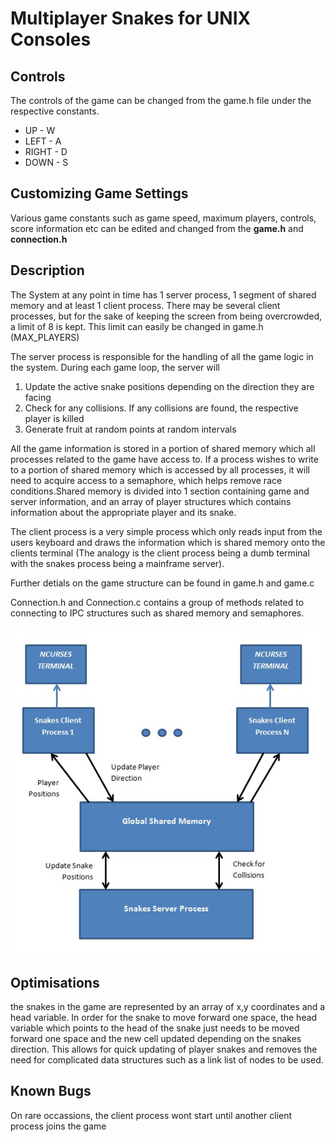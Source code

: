 Multiplayer Snakes for UNIX Consoles
====================================

Controls
-----------

The controls of the game can be changed from the game.h file
under the respective constants.

* UP    - W
* LEFT	- A
* RIGHT	- D
* DOWN	- S

Customizing Game Settings
-------------------------

Various game constants such as game speed, maximum players, controls, score information
etc can be edited and changed from the **game.h** and **connection.h**


Description
-----------

The System at any point in time has 1 server process, 1 segment of shared memory
and at least 1 client process. There may be several client processes, 
but for the sake of keeping the screen from being overcrowded, a limit of 8 is kept. 
This limit can easily be changed in game.h (MAX_PLAYERS)

The server process is responsible for the handling of all the game logic in the system.
During each game loop, the server will 

1. Update the active snake positions depending on the direction they are facing
2. Check for any collisions. If any collisions are found, the respective player is killed
3. Generate fruit at random points at random intervals

All the game information is stored in a portion of shared memory which all processes related
to the game have access to. If a process wishes to write to a portion of shared memory which is
accessed by all processes, it will need to acquire access to a semaphore, which helps remove
race conditions.Shared memory is divided into 1 section containing game and server information, and an
array of player structures which contains information about the appropriate player and its snake.

The client process is a very simple process which only reads input from the users keyboard
and draws the information which is shared memory onto the clients terminal (The analogy is the client 
process being a dumb terminal with the snakes process being a mainframe server).

Further detials on the game structure can be found in game.h and game.c

Connection.h and Connection.c contains a group of methods related to connecting to IPC structures
such as shared memory and semaphores.

![System Architecture](Architecture.jpg)

Optimisations
-------------

the snakes in the game are represented by an array of x,y coordinates and a head variable. 
In order for the snake to move forward one space, the head variable which points to the head of the snake 
just needs to be moved forward one space and the new cell updated depending on the snakes direction. This
allows for quick updating of player snakes and removes the need for complicated data structures such as a
link list of nodes to be used.


Known Bugs
----------

On rare occassions, the client process wont start until another client process joins the game
